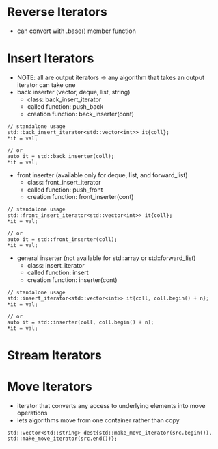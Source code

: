 # Reverse Iterators
- can convert with .base() member function

# Insert Iterators
- NOTE: all are output iterators -> any algorithm that takes an output
  iterator can take one
- back inserter (vector, deque, list, string)
    - class: back_insert_iterator
    - called function: push_back
    - creation function: back_inserter(cont)

```
// standalone usage
std::back_insert_iterator<std::vector<int>> it{coll};
*it = val;

// or
auto it = std::back_inserter(coll);
*it = val;
```
- front inserter (available only for deque, list, and forward_list)
    - class: front_insert_iterator
    - called function: push_front
    - creation function: front_inserter(cont)

```
// standalone usage
std::front_insert_iterator<std::vector<int>> it{coll};
*it = val;

// or
auto it = std::front_inserter(coll);
*it = val;
```
- general inserter (not available for std::array or std::forward_list)
    - class: insert_iterator
    - called function: insert
    - creation function: inserter(cont)

```
// standalone usage
std::insert_iterator<std::vector<int>> it{coll, coll.begin() + n};
*it = val;

// or
auto it = std::inserter(coll, coll.begin() + n);
*it = val;
```

# Stream Iterators


# Move Iterators
- iterator that converts any access to underlying elements into move operations
- lets algorithms move from one container rather than copy
```
std::vector<std::string> dest{std::make_move_iterator(src.begin()), std::make_move_iterator(src.end())};
```